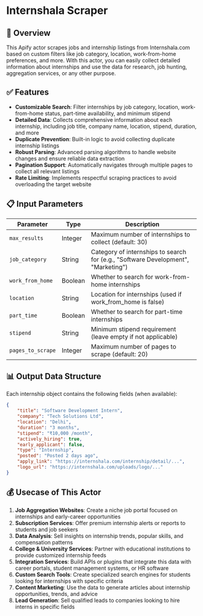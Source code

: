 # Internshala Scraper

## 🤖 Overview

This Apify actor scrapes jobs and internship listings from Internshala.com based on custom filters like job category, location, work-from-home preferences, and more. With this actor, you can easily collect detailed information about internships and use the data for research, job hunting, aggregation services, or any other purpose.

## ✅ Features

- **Customizable Search**: Filter internships by job category, location, work-from-home status, part-time availability, and minimum stipend
- **Detailed Data**: Collects comprehensive information about each internship, including job title, company name, location, stipend, duration, and more
- **Duplicate Prevention**: Built-in logic to avoid collecting duplicate internship listings
- **Robust Parsing**: Advanced parsing algorithms to handle website changes and ensure reliable data extraction
- **Pagination Support**: Automatically navigates through multiple pages to collect all relevant listings
- **Rate Limiting**: Implements respectful scraping practices to avoid overloading the target website

## 📋 Input Parameters

| Parameter | Type | Description |
|-----------|------|-------------|
| `max_results` | Integer | Maximum number of internships to collect (default: 30) |
| `job_category` | String | Category of internships to search for (e.g., "Software Development", "Marketing") |
| `work_from_home` | Boolean | Whether to search for work-from-home internships |
| `location` | String | Location for internships (used if work_from_home is false) |
| `part_time` | Boolean | Whether to search for part-time internships |
| `stipend` | String | Minimum stipend requirement (leave empty if not applicable) |
| `pages_to_scrape` | Integer | Maximum number of pages to scrape (default: 20) |

## 📊 Output Data Structure

Each internship object contains the following fields (when available):

```json
{
    "title": "Software Development Intern",
    "company": "Tech Solutions Ltd",
    "location": "Delhi",
    "duration": "3 months",
    "stipend": "₹10,000 /month",
    "actively_hiring": true,
    "early_applicant": false,
    "type": "Internship",
    "posted": "Posted 2 days ago",
    "apply_link": "https://internshala.com/internship/detail/...",
    "logo_url": "https://internshala.com/uploads/logo/..."
}
```

## 💰 Usecase of This Actor

1. **Job Aggregation Websites**: Create a niche job portal focused on internships and early-career opportunities
2. **Subscription Services**: Offer premium internship alerts or reports to students and job seekers
3. **Data Analysis**: Sell insights on internship trends, popular skills, and compensation patterns
4. **College & University Services**: Partner with educational institutions to provide customized internship feeds
5. **Integration Services**: Build APIs or plugins that integrate this data with career portals, student management systems, or HR software
6. **Custom Search Tools**: Create specialized search engines for students looking for internships with specific criteria
7. **Content Marketing**: Use the data to generate articles about internship opportunities, trends, and advice
8. **Lead Generation**: Sell qualified leads to companies looking to hire interns in specific fields
